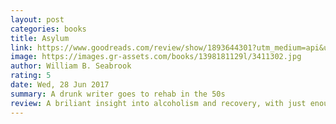 ```yaml
---
layout: post
categories: books
title: Asylum
link: https://www.goodreads.com/review/show/1893644301?utm_medium=api&utm_source=rss
image: https://images.gr-assets.com/books/1398181129l/3411302.jpg
author: William B. Seabrook
rating: 5
date: Wed, 28 Jun 2017
summary: A drunk writer goes to rehab in the 50s
review: A briliant insight into alcoholism and recovery, with just enough 'noir' to keep it interesrting.
---
```



